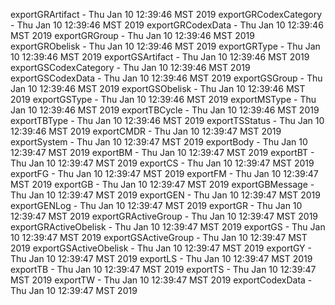 
exportGRArtifact - Thu Jan 10 12:39:46 MST 2019
exportGRCodexCategory - Thu Jan 10 12:39:46 MST 2019
exportGRCodexData - Thu Jan 10 12:39:46 MST 2019
exportGRGroup - Thu Jan 10 12:39:46 MST 2019
exportGRObelisk - Thu Jan 10 12:39:46 MST 2019
exportGRType - Thu Jan 10 12:39:46 MST 2019
exportGSArtifact - Thu Jan 10 12:39:46 MST 2019
exportGSCodexCategory - Thu Jan 10 12:39:46 MST 2019
exportGSCodexData - Thu Jan 10 12:39:46 MST 2019
exportGSGroup - Thu Jan 10 12:39:46 MST 2019
exportGSObelisk - Thu Jan 10 12:39:46 MST 2019
exportGSType - Thu Jan 10 12:39:46 MST 2019
exportMSType - Thu Jan 10 12:39:46 MST 2019
exportTBCycle - Thu Jan 10 12:39:46 MST 2019
exportTBType - Thu Jan 10 12:39:46 MST 2019
exportTSStatus - Thu Jan 10 12:39:46 MST 2019
exportCMDR - Thu Jan 10 12:39:47 MST 2019
exportSystem - Thu Jan 10 12:39:47 MST 2019
exportBody - Thu Jan 10 12:39:47 MST 2019
exportBM - Thu Jan 10 12:39:47 MST 2019
exportBT - Thu Jan 10 12:39:47 MST 2019
exportCS - Thu Jan 10 12:39:47 MST 2019
exportFG - Thu Jan 10 12:39:47 MST 2019
exportFM - Thu Jan 10 12:39:47 MST 2019
exportGB - Thu Jan 10 12:39:47 MST 2019
exportGBMessage - Thu Jan 10 12:39:47 MST 2019
exportGEN - Thu Jan 10 12:39:47 MST 2019
exportGENLog - Thu Jan 10 12:39:47 MST 2019
exportGR - Thu Jan 10 12:39:47 MST 2019
exportGRActiveGroup - Thu Jan 10 12:39:47 MST 2019
exportGRActiveObelisk - Thu Jan 10 12:39:47 MST 2019
exportGS - Thu Jan 10 12:39:47 MST 2019
exportGSActiveGroup - Thu Jan 10 12:39:47 MST 2019
exportGSActiveObelisk - Thu Jan 10 12:39:47 MST 2019
exportGY - Thu Jan 10 12:39:47 MST 2019
exportLS - Thu Jan 10 12:39:47 MST 2019
exportTB - Thu Jan 10 12:39:47 MST 2019
exportTS - Thu Jan 10 12:39:47 MST 2019
exportTW - Thu Jan 10 12:39:47 MST 2019
exportCodexData - Thu Jan 10 12:39:47 MST 2019
